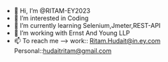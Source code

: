 - 👋 Hi, I’m @RITAM-EY2023
- 👀 I’m interested in Coding
- 🌱 I’m currently learning Selenium,Jmeter,REST-API
- 💞️ I’m working with Ernst And Young LLP
- 📫 To reach me --> work:: Ritam.Hudait@in.ey.com Personal::hudaitritam@gmail.com

<!---
RITAM-EY2023/RITAM-EY2023 is a ✨ special ✨ repository because its `README.md` (this file) appears on your GitHub profile.
You can click the Preview link to take a look at your changes.
--->
